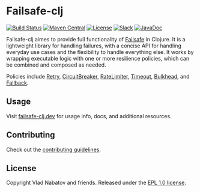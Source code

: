 # Failsafe-clj

[![Build Status](https://github.com/failsafe-lib/failsafe/workflows/build/badge.svg)](https://github.com/failsafe-lib/failsafe/actions)
[![Maven Central](https://img.shields.io/maven-central/v/dev.failsafe/failsafe.svg?maxAge=60&colorB=53C92E)](https://maven-badges.herokuapp.com/maven-central/dev.failsafe/failsafe)
[![License](http://img.shields.io/:license-apache-brightgreen.svg)](http://www.apache.org/licenses/LICENSE-2.0.html)
[![Slack](https://img.shields.io/badge/slack-failsafe-brightgreen.svg?logo=slack)](https://failsafe-lib.slack.com)
[![JavaDoc](https://img.shields.io/maven-central/v/dev.failsafe/failsafe.svg?maxAge=60&label=javadoc)](https://failsafe.dev/javadoc/core)

Failsafe-clj aimes to provide full functionality of [Failsafe](https://github.com/failsafe-lib/failsafe) in Clojure. It is a lightweight library for handling failures, with a concise API for handling everyday use cases and the flexibility to handle everything else. It works by wrapping executable logic with one or more resilience policies, which can be combined and composed as needed.  

Policies include [Retry](https://failsafe-clj.dev/retry/), [CircuitBreaker](https://failsafe-clj.dev/circuit-breaker/), [RateLimiter](https://failsafe-clj.dev/rate-limiter/), [Timeout](https://failsafe-clj.dev/timeout/), [Bulkhead](https://failsafe-clj.dev/bulkhead/), and [Fallback](https://failsafe-clj.dev/fallback/).

## Usage

Visit [failsafe-clj.dev](https://failsafe-clj.dev) for usage info, docs, and additional resources.

## Contributing

Check out the [contributing guidelines](https://github.com/failsafe-lib/failsafe-clj/blob/master/CONTRIBUTING.md).

## License

Copyright Vlad Nabatov and friends. Released under the [EPL 1.0 license](https://github.com/failsafe-clj/failsafe-clj/blob/master/LICENSE).
